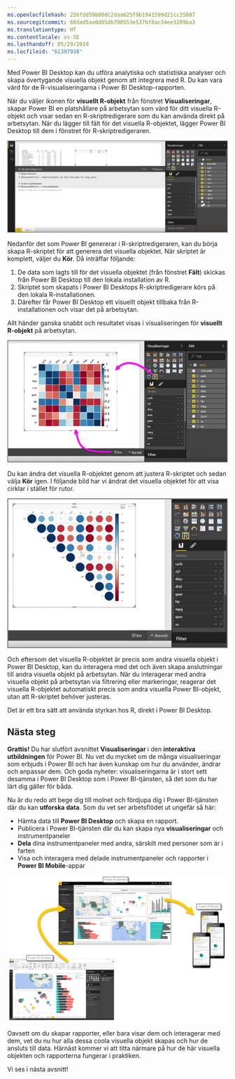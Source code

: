 ```yaml
---
ms.openlocfilehash: 226fdd59b00dc2daa625f9b1941599d21cc35087
ms.sourcegitcommit: 60dad5aa0d85db790553e537bf8ac34ee3289ba3
ms.translationtype: HT
ms.contentlocale: sv-SE
ms.lasthandoff: 05/29/2019
ms.locfileid: "61397938"
---
```

Med Power BI Desktop kan du utföra analytiska och statistiska analyser och skapa övertygande visuella objekt genom att integrera med R. Du kan vara värd för de R-visualiseringarna i Power BI Desktop-rapporten.

När du väljer ikonen för **visuellt R-objekt** från fönstret **Visualiseringar**, skapar Power BI en platshållare på arbetsytan som värd för ditt visuella R-objekt och visar sedan en R-skriptredigerare som du kan använda direkt på arbetsytan. När du lägger till fält för det visuella R-objektet, lägger Power BI Desktop till dem i fönstret för R-skriptredigeraren.

![](media/3-11h-r-visual-integration/3-11h_1.png)

Nedanför det som Power BI genererar i R-skriptredigeraren, kan du börja skapa R-skriptet för att generera det visuella objektet. När skriptet är komplett, väljer du **Kör**. Då inträffar följande:

1. De data som lagts till för det visuella objektet (från fönstret **Fält**) skickas från Power BI Desktop till den lokala installation av R.
2. Skriptet som skapats i Power BI Desktops R-skriptredigerare körs på den lokala R-installationen.
3. Därefter får Power BI Desktop ett visuellt objekt tillbaka från R-installationen och visar det på arbetsytan.

Allt händer ganska snabbt och resultatet visas i visualiseringen för **visuellt R-objekt** på arbetsytan.

![](media/3-11h-r-visual-integration/3-11h_2.png)

Du kan ändra det visuella R-objektet genom att justera R-skriptet och sedan välja **Kör** igen. I följande bild har vi ändrat det visuella objektet för att visa cirklar i stället för rutor.

![](media/3-11h-r-visual-integration/3-11h_3.png)

Och eftersom det visuella R-objektet är precis som andra visuella objekt i Power BI Desktop, kan du interagera med det och även skapa anslutningar till andra visuella objekt på arbetsytan. När du interagerar med andra visuella objekt på arbetsytan via filtrering eller markeringar, reagerar det visuella R-objektet automatiskt precis som andra visuella Power BI-objekt, utan att R-skriptet behöver justeras.

Det är ett bra sätt att använda styrkan hos R, direkt i Power BI Desktop.

## <a name="next-steps"></a>Nästa steg
**Grattis!** Du har slutfört avsnittet **Visualiseringar** i den **interaktiva utbildningen** för Power BI. Nu vet du mycket om de många visualiseringar som erbjuds i Power BI och har även kunskap om hur du använder, ändrar och anpassar dem. Och goda nyheter: visualiseringarna är i stort sett desamma i Power BI Desktop som i Power BI-tjänsten, så det som du har lärt dig gäller för båda.

Nu är du redo att bege dig till molnet och fördjupa dig i Power BI-tjänsten där du kan **utforska data**. Som du vet ser arbetsflödet ut ungefär så här:

* Hämta data till **Power BI Desktop** och skapa en rapport.
* Publicera i Power BI-tjänsten där du kan skapa nya **visualiseringar** och instrumentpaneler
* **Dela** dina instrumentpaneler med andra, särskilt med personer som är i farten
* Visa och interagera med delade instrumentpaneler och rapporter i **Power BI Mobile**-appar

![](media/3-11h-r-visual-integration/c0a1_1.png)

Oavsett om du skapar rapporter, eller bara visar dem och interagerar med dem, vet du nu hur alla dessa coola visuella objekt skapas och hur de ansluts till data. Härnäst kommer vi att titta närmare på hur de här visuella objekten och rapporterna fungerar i praktiken.

Vi ses i nästa avsnitt!

